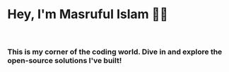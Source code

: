 <!DOCTYPE html>
<html>
  <body>
    <h1>Hey, I'm Masruful Islam 👋🏼</h1>
    <br>
    <h3>This is my corner of the coding world. Dive in and explore the open-source solutions I've built!</h3>
  </body>
</html>
